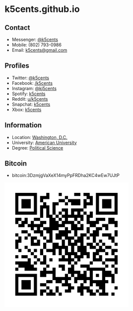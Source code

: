 # k5cents.github.io
## Contact
* Messenger: [@k5cents](m.me/k5cents)
* Mobile: (802) 793-0986
* Email: k5cents@gmail.com
## Profiles
* Twitter: [@k5cents](twitter.com/k5cents)
* Facebook: [/k5cents](facebook.com/k5cents)
* Instagram: [@kj5cents](instagram.com/kj5cents)
* Spotify: [k5cents](spotify.com/user/k5cents)
* Reddit: [u/k5cents](reddit.com/user/k5cents)
* Snapchat: [k5cents](snapchat.com/add/k5cents)
* Xbox: [k5cents](xbox.com/gamertag=k5cents)
## Information
* Location: [Washington, D.C.](https://www.google.com/maps/place/Spring+Valley,+Washington,+DC+20016)
* University: [American University](http://www.american.edu)
* Degree: [Political Science](http://www.american.edu/spa/gov/degrees/ba-ma-political-science.cfm)
## Bitcoin
* bitcoin:3DzmjgVaXeX14myPpFRDha2KC4wEw7UJtP

![bitcoin:3DzmjgVaXeX14myPpFRDha2KC4wEw7UJtP](https://raw.githubusercontent.com/k5cents/k5cents.github.io/master/btc_qr.svg?sanitize=true)
